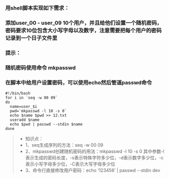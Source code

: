 ### 用shell脚本实现如下需求：
### 添加user_00 - user_09 10个用户，并且给他们设置一个随机密码，密码要求10位包含大小写字母以及数字，注意需要把每个用户的密码记录到一个日子文件里
### 提示：
### 随机密码使用命令 mkpasswd
### 在脚本中给用户设置密码，可以使用echo然后管道passwd命令
    #!/bin/bash
    for i in `seq -w 00 09`
    do
      name=user_$i
      pwd=`mkpasswd -l 10 -s 0`
      echo $name $pwd >> 12.txt
      useradd $name
      echo $pwd | passwd --stdin $name
    done
    
> * 知识点：
> * 1、seq生成序列的方法：seq -w 00 09
> * 2、mkpasswd创建随机密码的用法：mkpasswd -l 10 -s 0 其中参数-l表示生成的密码长度，-s表示特殊字符多少位，-d表示数字多少位，-c表示小写字母多少位，-C表示大写字母多少位
> * 3、命令行直接修改用户密码：echo ‘123456’ | passwd --stdin dev
